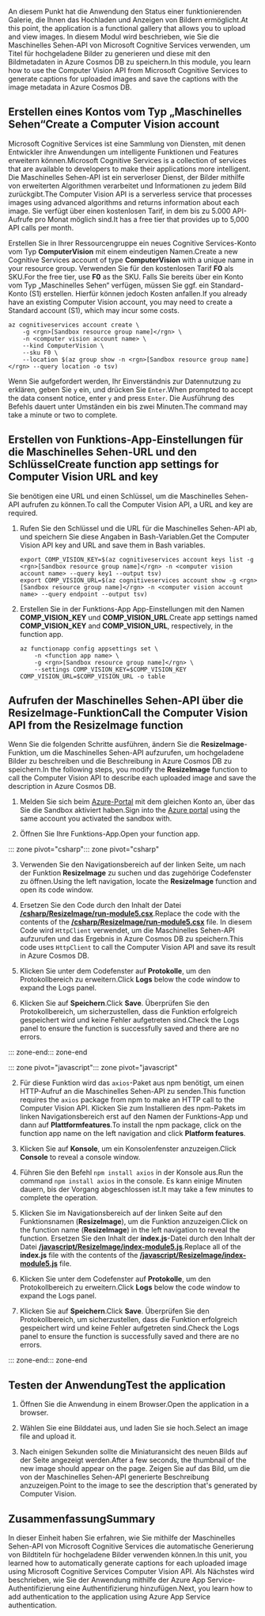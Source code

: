 <span data-ttu-id="4f615-101">An diesem Punkt hat die Anwendung den Status einer funktionierenden Galerie, die Ihnen das Hochladen und Anzeigen von Bildern ermöglicht.</span><span class="sxs-lookup"><span data-stu-id="4f615-101">At this point, the application is a functional gallery that allows you to upload and view images.</span></span> <span data-ttu-id="4f615-102">In diesem Modul wird beschrieben, wie Sie die Maschinelles Sehen-API von Microsoft Cognitive Services verwenden, um Titel für hochgeladene Bilder zu generieren und diese mit den Bildmetadaten in Azure Cosmos DB zu speichern.</span><span class="sxs-lookup"><span data-stu-id="4f615-102">In this module, you learn how to use the Computer Vision API from Microsoft Cognitive Services to generate captions for uploaded images and save the captions with the image metadata in Azure Cosmos DB.</span></span>

## <a name="create-a-computer-vision-account"></a><span data-ttu-id="4f615-103">Erstellen eines Kontos vom Typ „Maschinelles Sehen“</span><span class="sxs-lookup"><span data-stu-id="4f615-103">Create a Computer Vision account</span></span>

<span data-ttu-id="4f615-104">Microsoft Cognitive Services ist eine Sammlung von Diensten, mit denen Entwickler ihre Anwendungen um intelligente Funktionen und Features erweitern können.</span><span class="sxs-lookup"><span data-stu-id="4f615-104">Microsoft Cognitive Services is a collection of services that are available to developers to make their applications more intelligent.</span></span> <span data-ttu-id="4f615-105">Die Maschinelles Sehen-API ist ein serverloser Dienst, der Bilder mithilfe von erweiterten Algorithmen verarbeitet und Informationen zu jedem Bild zurückgibt.</span><span class="sxs-lookup"><span data-stu-id="4f615-105">The Computer Vision API is a serverless service that processes images using advanced algorithms and returns information about each image.</span></span> <span data-ttu-id="4f615-106">Sie verfügt über einen kostenlosen Tarif, in dem bis zu 5.000 API-Aufrufe pro Monat möglich sind.</span><span class="sxs-lookup"><span data-stu-id="4f615-106">It has a free tier that provides up to 5,000 API calls per month.</span></span>

<span data-ttu-id="4f615-107">Erstellen Sie in Ihrer Ressourcengruppe ein neues Cognitive Services-Konto vom Typ **ComputerVision** mit einem eindeutigen Namen.</span><span class="sxs-lookup"><span data-stu-id="4f615-107">Create a new Cognitive Services account of type **ComputerVision** with a unique name in your resource group.</span></span> <span data-ttu-id="4f615-108">Verwenden Sie für den kostenlosen Tarif **F0** als SKU.</span><span class="sxs-lookup"><span data-stu-id="4f615-108">For the free tier, use **F0** as the SKU.</span></span> <span data-ttu-id="4f615-109">Falls Sie bereits über ein Konto vom Typ „Maschinelles Sehen“ verfügen, müssen Sie ggf. ein Standard-Konto (S1) erstellen. Hierfür können jedoch Kosten anfallen.</span><span class="sxs-lookup"><span data-stu-id="4f615-109">If you already have an existing Computer Vision account, you may need to create a Standard account (S1), which may incur some costs.</span></span>

```azurecli
az cognitiveservices account create \
    -g <rgn>[Sandbox resource group name]</rgn> \
    -n <computer vision account name> \
    --kind ComputerVision \
    --sku F0 \
    --location $(az group show -n <rgn>[Sandbox resource group name]</rgn> --query location -o tsv)
```

<span data-ttu-id="4f615-110">Wenn Sie aufgefordert werden, Ihr Einverständnis zur Datennutzung zu erklären, geben Sie `y` ein, und drücken Sie `Enter`.</span><span class="sxs-lookup"><span data-stu-id="4f615-110">When prompted to accept the data consent notice, enter `y` and press `Enter`.</span></span> <span data-ttu-id="4f615-111">Die Ausführung des Befehls dauert unter Umständen ein bis zwei Minuten.</span><span class="sxs-lookup"><span data-stu-id="4f615-111">The command may take a minute or two to complete.</span></span>

## <a name="create-function-app-settings-for-computer-vision-url-and-key"></a><span data-ttu-id="4f615-112">Erstellen von Funktions-App-Einstellungen für die Maschinelles Sehen-URL und den Schlüssel</span><span class="sxs-lookup"><span data-stu-id="4f615-112">Create function app settings for Computer Vision URL and key</span></span>

<span data-ttu-id="4f615-113">Sie benötigen eine URL und einen Schlüssel, um die Maschinelles Sehen-API aufrufen zu können.</span><span class="sxs-lookup"><span data-stu-id="4f615-113">To call the Computer Vision API, a URL and key are required.</span></span>

1. <span data-ttu-id="4f615-114">Rufen Sie den Schlüssel und die URL für die Maschinelles Sehen-API ab, und speichern Sie diese Angaben in Bash-Variablen.</span><span class="sxs-lookup"><span data-stu-id="4f615-114">Get the Computer Vision API key and URL and save them in Bash variables.</span></span>

    ```azurecli
    export COMP_VISION_KEY=$(az cognitiveservices account keys list -g <rgn>[Sandbox resource group name]</rgn> -n <computer vision account name> --query key1 --output tsv)
    export COMP_VISION_URL=$(az cognitiveservices account show -g <rgn>[Sandbox resource group name]</rgn> -n <computer vision account name> --query endpoint --output tsv)
    ```

1. <span data-ttu-id="4f615-115">Erstellen Sie in der Funktions-App App-Einstellungen mit den Namen **COMP_VISION_KEY** und **COMP_VISION_URL**.</span><span class="sxs-lookup"><span data-stu-id="4f615-115">Create app settings named **COMP_VISION_KEY** and **COMP_VISION_URL**, respectively, in the function app.</span></span>

    ```azurecli
    az functionapp config appsettings set \
        -n <function app name> \
        -g <rgn>[Sandbox resource group name]</rgn> \
        --settings COMP_VISION_KEY=$COMP_VISION_KEY COMP_VISION_URL=$COMP_VISION_URL -o table
    ```

## <a name="call-the-computer-vision-api-from-the-resizeimage-function"></a><span data-ttu-id="4f615-116">Aufrufen der Maschinelles Sehen-API über die ResizeImage-Funktion</span><span class="sxs-lookup"><span data-stu-id="4f615-116">Call the Computer Vision API from the ResizeImage function</span></span>

<span data-ttu-id="4f615-117">Wenn Sie die folgenden Schritte ausführen, ändern Sie die **ResizeImage**-Funktion, um die Maschinelles Sehen-API aufzurufen, um hochgeladene Bilder zu beschreiben und die Beschreibung in Azure Cosmos DB zu speichern.</span><span class="sxs-lookup"><span data-stu-id="4f615-117">In the following steps, you modify the **ResizeImage** function to call the Computer Vision API to describe each uploaded image and save the description in Azure Cosmos DB.</span></span>

1. <span data-ttu-id="4f615-118">Melden Sie sich beim [Azure-Portal](https://portal.azure.com/triplecrownlabs.onmicrosoft.com?azure-portal=true) mit dem gleichen Konto an, über das Sie die Sandbox aktiviert haben.</span><span class="sxs-lookup"><span data-stu-id="4f615-118">Sign into the [Azure portal](https://portal.azure.com/triplecrownlabs.onmicrosoft.com?azure-portal=true) using the same account you activated the sandbox with.</span></span>

1. <span data-ttu-id="4f615-119">Öffnen Sie Ihre Funktions-App.</span><span class="sxs-lookup"><span data-stu-id="4f615-119">Open your function app.</span></span>

<span data-ttu-id="4f615-120">::: zone pivot="csharp"</span><span class="sxs-lookup"><span data-stu-id="4f615-120">::: zone pivot="csharp"</span></span>

3. <span data-ttu-id="4f615-121">Verwenden Sie den Navigationsbereich auf der linken Seite, um nach der Funktion **ResizeImage** zu suchen und das zugehörige Codefenster zu öffnen.</span><span class="sxs-lookup"><span data-stu-id="4f615-121">Using the left navigation, locate the **ResizeImage** function and open its code window.</span></span>

1. <span data-ttu-id="4f615-122">Ersetzen Sie den Code durch den Inhalt der Datei [**/csharp/ResizeImage/run-module5.csx**](https://raw.githubusercontent.com/Azure-Samples/functions-first-serverless-web-application/master/csharp/ResizeImage/run-module5.csx).</span><span class="sxs-lookup"><span data-stu-id="4f615-122">Replace the code with the contents of the [**/csharp/ResizeImage/run-module5.csx**](https://raw.githubusercontent.com/Azure-Samples/functions-first-serverless-web-application/master/csharp/ResizeImage/run-module5.csx) file.</span></span> <span data-ttu-id="4f615-123">In diesem Code wird `HttpClient` verwendet, um die Maschinelles Sehen-API aufzurufen und das Ergebnis in Azure Cosmos DB zu speichern.</span><span class="sxs-lookup"><span data-stu-id="4f615-123">This code uses `HttpClient` to call the Computer Vision API and save its result in Azure Cosmos DB.</span></span>

1. <span data-ttu-id="4f615-124">Klicken Sie unter dem Codefenster auf **Protokolle**, um den Protokollbereich zu erweitern.</span><span class="sxs-lookup"><span data-stu-id="4f615-124">Click **Logs** below the code window to expand the Logs panel.</span></span>

1. <span data-ttu-id="4f615-125">Klicken Sie auf **Speichern**.</span><span class="sxs-lookup"><span data-stu-id="4f615-125">Click **Save**.</span></span> <span data-ttu-id="4f615-126">Überprüfen Sie den Protokollbereich, um sicherzustellen, dass die Funktion erfolgreich gespeichert wird und keine Fehler aufgetreten sind.</span><span class="sxs-lookup"><span data-stu-id="4f615-126">Check the Logs panel to ensure the function is successfully saved and there are no errors.</span></span>

<span data-ttu-id="4f615-127">::: zone-end</span><span class="sxs-lookup"><span data-stu-id="4f615-127">::: zone-end</span></span>

<span data-ttu-id="4f615-128">::: zone pivot="javascript"</span><span class="sxs-lookup"><span data-stu-id="4f615-128">::: zone pivot="javascript"</span></span>

2. <span data-ttu-id="4f615-129">Für diese Funktion wird das `axios`-Paket aus npm benötigt, um einen HTTP-Aufruf an die Maschinelles Sehen-API zu senden.</span><span class="sxs-lookup"><span data-stu-id="4f615-129">This function requires the `axios` package from npm to make an HTTP call to the Computer Vision API.</span></span> <span data-ttu-id="4f615-130">Klicken Sie zum Installieren des npm-Pakets im linken Navigationsbereich erst auf den Namen der Funktions-App und dann auf **Plattformfeatures**.</span><span class="sxs-lookup"><span data-stu-id="4f615-130">To install the npm package, click on the function app name on the left navigation and click **Platform features**.</span></span>

1. <span data-ttu-id="4f615-131">Klicken Sie auf **Konsole**, um ein Konsolenfenster anzuzeigen.</span><span class="sxs-lookup"><span data-stu-id="4f615-131">Click **Console** to reveal a console window.</span></span>

1. <span data-ttu-id="4f615-132">Führen Sie den Befehl `npm install axios` in der Konsole aus.</span><span class="sxs-lookup"><span data-stu-id="4f615-132">Run the command `npm install axios` in the console.</span></span> <span data-ttu-id="4f615-133">Es kann einige Minuten dauern, bis der Vorgang abgeschlossen ist.</span><span class="sxs-lookup"><span data-stu-id="4f615-133">It may take a few minutes to complete the operation.</span></span>

1. <span data-ttu-id="4f615-134">Klicken Sie im Navigationsbereich auf der linken Seite auf den Funktionsnamen (**ResizeImage**), um die Funktion anzuzeigen.</span><span class="sxs-lookup"><span data-stu-id="4f615-134">Click on the function name (**ResizeImage**) in the left navigation to reveal the function.</span></span> <span data-ttu-id="4f615-135">Ersetzen Sie den Inhalt der **index.js**-Datei durch den Inhalt der Datei [**/javascript/ResizeImage/index-module5.js**](https://raw.githubusercontent.com/Azure-Samples/functions-first-serverless-web-application/master/javascript/ResizeImage/index-module5.js).</span><span class="sxs-lookup"><span data-stu-id="4f615-135">Replace all of the **index.js** file with the contents of the [**/javascript/ResizeImage/index-module5.js**](https://raw.githubusercontent.com/Azure-Samples/functions-first-serverless-web-application/master/javascript/ResizeImage/index-module5.js) file.</span></span>

1. <span data-ttu-id="4f615-136">Klicken Sie unter dem Codefenster auf **Protokolle**, um den Protokollbereich zu erweitern.</span><span class="sxs-lookup"><span data-stu-id="4f615-136">Click **Logs** below the code window to expand the Logs panel.</span></span>

1. <span data-ttu-id="4f615-137">Klicken Sie auf **Speichern**.</span><span class="sxs-lookup"><span data-stu-id="4f615-137">Click **Save**.</span></span> <span data-ttu-id="4f615-138">Überprüfen Sie den Protokollbereich, um sicherzustellen, dass die Funktion erfolgreich gespeichert wird und keine Fehler aufgetreten sind.</span><span class="sxs-lookup"><span data-stu-id="4f615-138">Check the Logs panel to ensure the function is successfully saved and there are no errors.</span></span>

<span data-ttu-id="4f615-139">::: zone-end</span><span class="sxs-lookup"><span data-stu-id="4f615-139">::: zone-end</span></span>

## <a name="test-the-application"></a><span data-ttu-id="4f615-140">Testen der Anwendung</span><span class="sxs-lookup"><span data-stu-id="4f615-140">Test the application</span></span>

1. <span data-ttu-id="4f615-141">Öffnen Sie die Anwendung in einem Browser.</span><span class="sxs-lookup"><span data-stu-id="4f615-141">Open the application in a browser.</span></span>

1. <span data-ttu-id="4f615-142">Wählen Sie eine Bilddatei aus, und laden Sie sie hoch.</span><span class="sxs-lookup"><span data-stu-id="4f615-142">Select an image file and upload it.</span></span>

1. <span data-ttu-id="4f615-143">Nach einigen Sekunden sollte die Miniaturansicht des neuen Bilds auf der Seite angezeigt werden.</span><span class="sxs-lookup"><span data-stu-id="4f615-143">After a few seconds, the thumbnail of the new image should appear on the page.</span></span> <span data-ttu-id="4f615-144">Zeigen Sie auf das Bild, um die von der Maschinelles Sehen-API generierte Beschreibung anzuzeigen.</span><span class="sxs-lookup"><span data-stu-id="4f615-144">Point to the image to see the description that's generated by Computer Vision.</span></span>

## <a name="summary"></a><span data-ttu-id="4f615-145">Zusammenfassung</span><span class="sxs-lookup"><span data-stu-id="4f615-145">Summary</span></span>

<span data-ttu-id="4f615-146">In dieser Einheit haben Sie erfahren, wie Sie mithilfe der Maschinelles Sehen-API von Microsoft Cognitive Services die automatische Generierung von Bildtiteln für hochgeladene Bilder verwenden können.</span><span class="sxs-lookup"><span data-stu-id="4f615-146">In this unit, you learned how to automatically generate captions for each uploaded image using Microsoft Cognitive Services Computer Vision API.</span></span> <span data-ttu-id="4f615-147">Als Nächstes wird beschrieben, wie Sie der Anwendung mithilfe der Azure App Service-Authentifizierung eine Authentifizierung hinzufügen.</span><span class="sxs-lookup"><span data-stu-id="4f615-147">Next, you learn how to add authentication to the application using Azure App Service authentication.</span></span>
